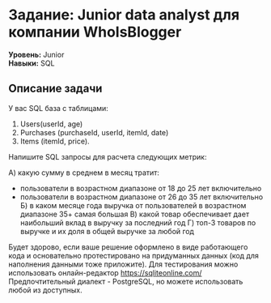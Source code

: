 # Задание: Junior data analyst для компании WhoIsBlogger
**Уровень:** Junior  
**Навыки:** SQL

## Описание задачи

У вас SQL база с таблицами:
1) Users(userId, age)
2) Purchases (purchaseId, userId, itemId, date)
3) Items (itemId, price).

Напишите SQL запросы для расчета следующих метрик:

А) какую сумму в среднем в месяц тратит:
- пользователи в возрастном диапазоне от 18 до 25 лет включительно
- пользователи в возрастном диапазоне от 26 до 35 лет включительно
Б) в каком месяце года выручка от пользователей в возрастном диапазоне 35+ самая большая
В) какой товар обеспечивает дает наибольший вклад в выручку за последний год
Г) топ-3 товаров по выручке и их доля в общей выручке за любой год

Будет здорово, если ваше решение оформлено в виде работающего кода и основательно протестировано на придуманных данных (код для наполнения данными тоже приложите).
Для тестирования можно использовать онлайн-редактор https://sqliteonline.com/
Предпочтительный диалект - PostgreSQL, но можете использовать любой из доступных.
